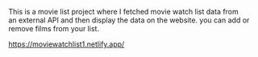 This is a movie list project where I fetched movie watch list data from          
an external API and then display the data on the website. you can add or remove films from your list.                                                      
 
https://moviewatchlist1.netlify.app/      
